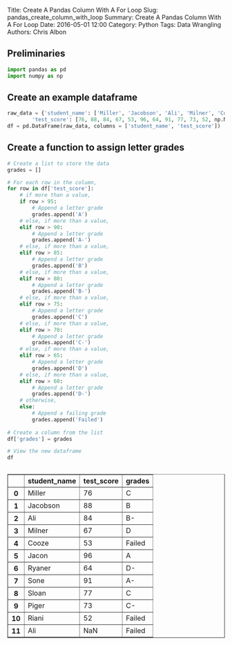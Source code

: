 Title: Create A Pandas Column With A For Loop
Slug: pandas_create_column_with_loop
Summary: Create A Pandas Column With A For Loop
Date: 2016-05-01 12:00
Category: Python
Tags: Data Wrangling
Authors: Chris Albon



## Preliminaries


```python
import pandas as pd
import numpy as np
```

## Create an example dataframe


```python
raw_data = {'student_name': ['Miller', 'Jacobson', 'Ali', 'Milner', 'Cooze', 'Jacon', 'Ryaner', 'Sone', 'Sloan', 'Piger', 'Riani', 'Ali'], 
        'test_score': [76, 88, 84, 67, 53, 96, 64, 91, 77, 73, 52, np.NaN]}
df = pd.DataFrame(raw_data, columns = ['student_name', 'test_score'])
```

## Create a function to assign letter grades


```python
# Create a list to store the data
grades = []

# For each row in the column,
for row in df['test_score']:
    # if more than a value,
    if row > 95:
        # Append a letter grade
        grades.append('A')
    # else, if more than a value,
    elif row > 90:
        # Append a letter grade
        grades.append('A-')
    # else, if more than a value,
    elif row > 85:
        # Append a letter grade
        grades.append('B')
    # else, if more than a value,
    elif row > 80:
        # Append a letter grade
        grades.append('B-')
    # else, if more than a value,
    elif row > 75:
        # Append a letter grade
        grades.append('C')
    # else, if more than a value,
    elif row > 70:
        # Append a letter grade
        grades.append('C-')
    # else, if more than a value,
    elif row > 65:
        # Append a letter grade
        grades.append('D')
    # else, if more than a value,
    elif row > 60:
        # Append a letter grade
        grades.append('D-')
    # otherwise,
    else:
        # Append a failing grade
        grades.append('Failed')
        
# Create a column from the list
df['grades'] = grades
```


```python
# View the new dataframe
df
```




<div style="max-height:1000px;max-width:1500px;overflow:auto;">
<table border="1" class="dataframe">
  <thead>
    <tr style="text-align: right;">
      <th></th>
      <th>student_name</th>
      <th>test_score</th>
      <th>grades</th>
    </tr>
  </thead>
  <tbody>
    <tr>
      <th>0 </th>
      <td>   Miller</td>
      <td> 76</td>
      <td>      C</td>
    </tr>
    <tr>
      <th>1 </th>
      <td> Jacobson</td>
      <td> 88</td>
      <td>      B</td>
    </tr>
    <tr>
      <th>2 </th>
      <td>      Ali</td>
      <td> 84</td>
      <td>     B-</td>
    </tr>
    <tr>
      <th>3 </th>
      <td>   Milner</td>
      <td> 67</td>
      <td>      D</td>
    </tr>
    <tr>
      <th>4 </th>
      <td>    Cooze</td>
      <td> 53</td>
      <td> Failed</td>
    </tr>
    <tr>
      <th>5 </th>
      <td>    Jacon</td>
      <td> 96</td>
      <td>      A</td>
    </tr>
    <tr>
      <th>6 </th>
      <td>   Ryaner</td>
      <td> 64</td>
      <td>     D-</td>
    </tr>
    <tr>
      <th>7 </th>
      <td>     Sone</td>
      <td> 91</td>
      <td>     A-</td>
    </tr>
    <tr>
      <th>8 </th>
      <td>    Sloan</td>
      <td> 77</td>
      <td>      C</td>
    </tr>
    <tr>
      <th>9 </th>
      <td>    Piger</td>
      <td> 73</td>
      <td>     C-</td>
    </tr>
    <tr>
      <th>10</th>
      <td>    Riani</td>
      <td> 52</td>
      <td> Failed</td>
    </tr>
    <tr>
      <th>11</th>
      <td>      Ali</td>
      <td>NaN</td>
      <td> Failed</td>
    </tr>
  </tbody>
</table>
</div>


